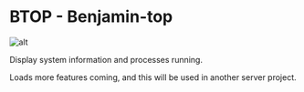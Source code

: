 # BTOP - Benjamin-top

![alt](https://i.imgur.com/UWrxPO7.gif)

Display system information and processes running. 

Loads more features coming, and this will be used in another server project.